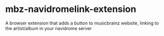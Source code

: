 # mbz-navidromelink-extension
A browser extension that adds a button to musicbrainz website, linking to the artist/album in your navidrome server
